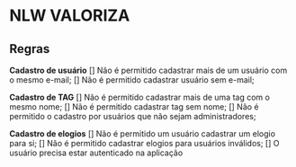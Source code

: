 # NLW VALORIZA

## Regras
**Cadastro de usuário**
  [] Não é permitido cadastrar mais de um usuário com o mesmo e-mail;
  [] Não é permitido cadastrar usuário sem e-mail;

**Cadastro de TAG**
  [] Não é permitido cadastrar mais de uma tag com o mesmo nome;
  [] Não é permitido cadastrar tag sem nome;
  [] Não é permitido o cadastro por usuários que não sejam administradores;

**Cadastro de elogios**
  [] Não é permitido um usuário cadastrar um elogio para si;
  [] Não é permitido cadastrar elogios para usuários inválidos;
  [] O usuário precisa estar autenticado na aplicação
